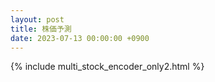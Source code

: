 ```yaml
---
layout: post
title: 株価予測
date: 2023-07-13 00:00:00 +0900
---
```


{% include multi_stock_encoder_only2.html %}
